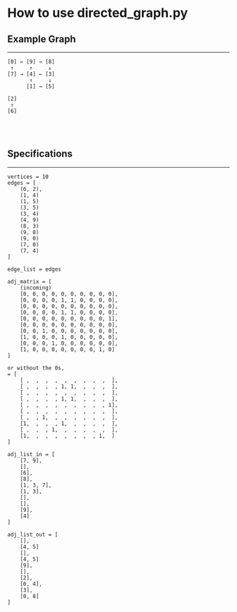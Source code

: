 

# How to use directed_graph.py

## Example Graph

---

    [0] ← [9] → [8]
     ↑     ↑     ↓
    [7] → [4] ← [3]
           ↑     ↓  
          [1] → [5]

    [2]
     ↑
    [6]


<br></br>

## Specifications

---    

    vertices = 10
    edges = [
        (6, 2),
        (1, 4)
        (1, 5)
        (3, 5)
        (3, 4)
        (4, 9)
        (8, 3)
        (9, 8)
        (9, 0)
        (7, 0)
        (7, 4)
    ]

    edge_list = edges

    adj_matrix = [
        (incoming)
        [0, 0, 0, 0, 0, 0, 0, 0, 0, 0],
        [0, 0, 0, 0, 1, 1, 0, 0, 0, 0], 
        [0, 0, 0, 0, 0, 0, 0, 0, 0, 0],
        [0, 0, 0, 0, 1, 1, 0, 0, 0, 0],
        [0, 0, 0, 0, 0, 0, 0, 0, 0, 1],
        [0, 0, 0, 0, 0, 0, 0, 0, 0, 0],
        [0, 0, 1, 0, 0, 0, 0, 0, 0, 0],
        [1, 0, 0, 0, 1, 0, 0, 0, 0, 0],
        [0, 0, 0, 1, 0, 0, 0, 0, 0, 0],
        [1, 0, 0, 0, 0, 0, 0, 0, 1, 0]
    ]

    or without the 0s,
    = [
        [ ,  ,  ,  ,  ,  ,  ,  ,  ,  ],
        [ ,  ,  ,  , 1, 1,  ,  ,  ,  ], 
        [ ,  ,  ,  ,  ,  ,  ,  ,  ,  ],
        [ ,  ,  ,  , 1, 1,  ,  ,  ,  ],
        [ ,  ,  ,  ,  ,  ,  ,  ,  , 1],
        [ ,  ,  ,  ,  ,  ,  ,  ,  ,  ],
        [ ,  , 1,  ,  ,  ,  ,  ,  ,  ],
        [1,  ,  ,  , 1,  ,  ,  ,  ,  ],
        [ ,  ,  , 1,  ,  ,  ,  ,  ,  ],
        [1,  ,  ,  ,  ,  ,  ,  , 1,  ]
    ]

    adj_list_in = [
        [7, 9],
        [],
        [6],
        [8],
        [1, 3, 7],
        [1, 3],
        [],
        [],
        [9],
        [4]
    ]

    adj_list_out = [
        [],
        [4, 5]
        [],
        [4, 5]
        [9],
        [],
        [2],
        [0, 4],
        [3],
        [0, 8]
    ]